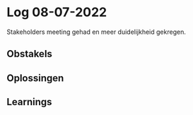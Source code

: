 # Log 08-07-2022

Stakeholders meeting gehad en meer duidelijkheid gekregen.
 
## Obstakels
 
## Oplossingen
 
## Learnings
